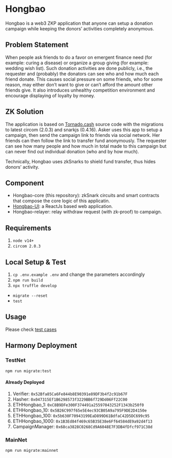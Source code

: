 # Hongbao

Hongbao is a web3 ZKP application that anyone can setup a donation campaign while keeping the donors’ activities completely anonymous. 
 
## Problem Statement

When people ask friends to do a favor on emergent finance need (for example: curing a disease) or organize a group giving (for example: wedding wish list). Such donation activities are done publicly, i.e., the requester and (probably) the donators can see who and how much each friend donate. This causes social pressure on some friends, who for some reason, may either don’t want to give or can’t afford the amount other friends give. It also introduces unhealthy competition environment and encourage displaying of loyalty by money.

## ZK Solution

The application is based on [Tornado.cash](https://github.com/tornadocash/tornado-core) source code with the migrations to latest circom (2.0.3) and snarkjs (0.4.16). Asker uses this app to setup a campaign, then send the campaign link to friends via social network. Her friends can then follow the link to transfer fund anonymously. The requester can see how many people and how much in total made to this campaign but can never find out individual donation (who and by how much).

Technically, Hongbao uses zkSnarks to shield fund transfer, thus hides donors’ activity. 

## Component

- Hongbao-core (this repository): zkSnark circuits and smart contracts that compose the core logic of this applicatin.
- [Hongbao-UI](https://github.com/geesimon/hongbao-ui): a ReactJs based web application.
- Hongbao-relayer: relay withdraw request (with zk-proof) to campaign.

## Requirements

1. `node v14+`
2. `circom 2.0.3`

## Local Setup & Test

1. `cp .env.example .env` and change the parameters accordingly
1. `npm run build`
1. `npx truffle develop`
  * `migrate --reset`
  * `test`

## Usage

Please check [test cases](https://github.com/geesimon/hongbao-core/blob/main/test/3_CampaignManager.test.js)

## Harmony Deployment

### TestNet

`npm run migrate:test`

#### Already Deployed
1. Verifier: `0x52Bfa85Ca6Fe844b8E90391e89DF3b4f2c91b67F`
1. Hasher: `0x047315Ef1B6298573f3229BB6f729Dd06Ff22C00`
1. ETHHongbao_1: `0xC8B9DFe300F374491a25597043252F1343b250f0`
1. ETHHongbao_10: `0x5B26C997f65e5E4ec93CB05A9a795F9DE2D4150e`
1. ETHHongbao_100: `0x5b630F70943199EaD899D61BdfaC42D5DC699c95`
1. ETHHongbao_1000: `0x1B3Ed84f469c65B35E38e6Ff64584dE9a92d4f13`
4. CampaignManager: `0x68ca3828C0268Cd9A6048E7F3DB4fDfcf971C38d`


### MainNet

`npm run migrate:mainnet`
